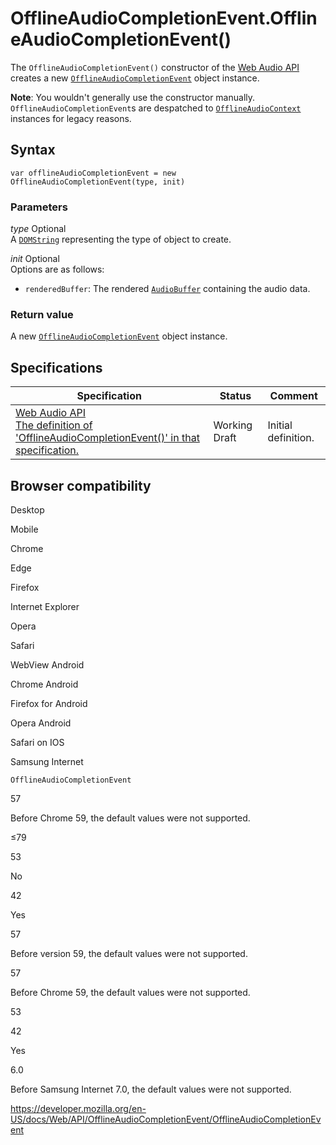 # OfflineAudioCompletionEvent.OfflineAudioCompletionEvent()

The `OfflineAudioCompletionEvent()` constructor of the [Web Audio API](../web_audio_api) creates a new [`OfflineAudioCompletionEvent`](../offlineaudiocompletionevent) object instance.

**Note**: You wouldn't generally use the constructor manually. `OfflineAudioCompletionEvent`s are despatched to [`OfflineAudioContext`](../offlineaudiocontext) instances for legacy reasons.

## Syntax

    var offlineAudioCompletionEvent = new OfflineAudioCompletionEvent(type, init)

### Parameters

_type_ <span class="badge inline optional">Optional</span>  
A [`DOMString`](../domstring) representing the type of object to create.

_init_ <span class="badge inline optional">Optional</span>  
Options are as follows:

- `renderedBuffer`: The rendered [`AudioBuffer`](../audiobuffer) containing the audio data.

### Return value

A new [`OfflineAudioCompletionEvent`](../offlineaudiocompletionevent) object instance.

## Specifications

<table><thead><tr class="header"><th>Specification</th><th>Status</th><th>Comment</th></tr></thead><tbody><tr class="odd"><td><a href="https://webaudio.github.io/web-audio-api/#dom-offlineaudiocompletionevent-offlineaudiocompletionevent">Web Audio API<br />
<span class="small">The definition of 'OfflineAudioCompletionEvent()' in that specification.</span></a></td><td><span class="spec-wd">Working Draft</span></td><td>Initial definition.</td></tr></tbody></table>

## Browser compatibility

Desktop

Mobile

Chrome

Edge

Firefox

Internet Explorer

Opera

Safari

WebView Android

Chrome Android

Firefox for Android

Opera Android

Safari on IOS

Samsung Internet

`OfflineAudioCompletionEvent`

57

Before Chrome 59, the default values were not supported.

≤79

53

No

42

Yes

57

Before version 59, the default values were not supported.

57

Before Chrome 59, the default values were not supported.

53

42

Yes

6.0

Before Samsung Internet 7.0, the default values were not supported.

<a href="https://developer.mozilla.org/en-US/docs/Web/API/OfflineAudioCompletionEvent/OfflineAudioCompletionEvent" class="_attribution-link">https://developer.mozilla.org/en-US/docs/Web/API/OfflineAudioCompletionEvent/OfflineAudioCompletionEvent</a>
